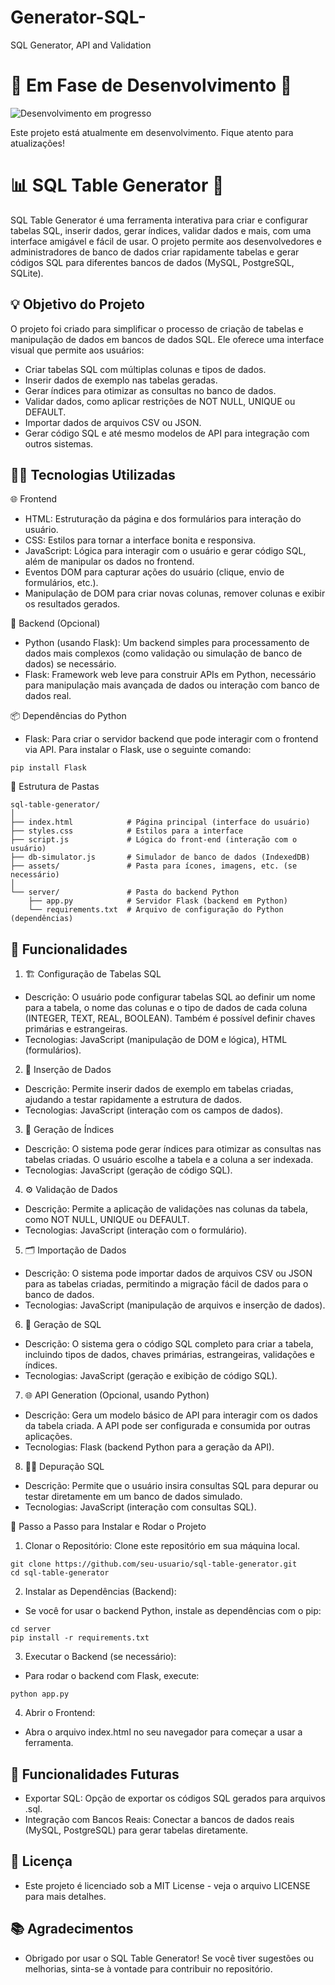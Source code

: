 # Generator-SQL-
SQL Generator, API and Validation

# 🚧 Em Fase de Desenvolvimento 🚧

![Desenvolvimento em progresso](assets/development-progress.gif)

Este projeto está atualmente em desenvolvimento. Fique atento para atualizações!



# 📊 SQL Table Generator 🚀

 SQL Table Generator é uma ferramenta interativa para criar e configurar tabelas SQL, inserir dados, gerar índices, validar dados e mais, com uma interface amigável e fácil de usar. O projeto permite aos desenvolvedores e administradores de banco de dados criar 
 rapidamente tabelas e gerar códigos SQL para diferentes bancos de dados (MySQL, PostgreSQL, SQLite).

## 💡 Objetivo do Projeto
   
   O projeto foi criado para simplificar o processo de criação de tabelas e manipulação de dados em bancos de dados SQL. Ele oferece uma interface visual que permite aos usuários:

 * Criar tabelas SQL com múltiplas colunas e tipos de dados.
 * Inserir dados de exemplo nas tabelas geradas.
 * Gerar índices para otimizar as consultas no banco de dados.
 * Validar dados, como aplicar restrições de NOT NULL, UNIQUE ou DEFAULT.
 * Importar dados de arquivos CSV ou JSON.
* Gerar código SQL e até mesmo modelos de API para integração com outros sistemas.

## 🧑‍💻 Tecnologias Utilizadas
 
 🌐 Frontend

 * HTML: Estruturação da página e dos formulários para interação do usuário.
 * CSS: Estilos para tornar a interface bonita e responsiva.
 * JavaScript: Lógica para interagir com o usuário e gerar código SQL, além de manipular os dados no frontend.
 * Eventos DOM para capturar ações do usuário (clique, envio de formulários, etc.).
 * Manipulação de DOM para criar novas colunas, remover colunas e exibir os resultados gerados.

🐍 Backend (Opcional)
 
 * Python (usando Flask): Um backend simples para processamento de dados mais complexos (como validação ou simulação de banco de dados) se necessário.
 * Flask: Framework web leve para construir APIs em Python, necessário para manipulação mais avançada de dados ou interação com banco de dados real.

📦 Dependências do Python

 * Flask: Para criar o servidor backend que pode interagir com o frontend via API.
   Para instalar o Flask, use o seguinte comando:

````
pip install Flask
````

📁 Estrutura de Pastas

````
sql-table-generator/
│
├── index.html            # Página principal (interface do usuário)
├── styles.css            # Estilos para a interface
├── script.js             # Lógica do front-end (interação com o usuário)
├── db-simulator.js       # Simulador de banco de dados (IndexedDB)
├── assets/               # Pasta para ícones, imagens, etc. (se necessário)
│
└── server/               # Pasta do backend Python
    ├── app.py            # Servidor Flask (backend em Python)
    └── requirements.txt  # Arquivo de configuração do Python (dependências)
````
## 📑 Funcionalidades

1. 🏗️ Configuração de Tabelas SQL
* Descrição: O usuário pode configurar tabelas SQL ao definir um nome para a tabela, o nome das colunas e o tipo de dados de cada coluna (INTEGER, TEXT, REAL, BOOLEAN). Também é possível definir chaves primárias e estrangeiras.
* Tecnologias: JavaScript (manipulação de DOM e lógica), HTML (formulários).

2. 💾 Inserção de Dados
* Descrição: Permite inserir dados de exemplo em tabelas criadas, ajudando a testar rapidamente a estrutura de dados.
* Tecnologias: JavaScript (interação com os campos de dados).

3. 🔎 Geração de Índices
* Descrição: O sistema pode gerar índices para otimizar as consultas nas tabelas criadas. O usuário escolhe a tabela e a coluna a ser indexada.
* Tecnologias: JavaScript (geração de código SQL).

4. ⚙️ Validação de Dados
* Descrição: Permite a aplicação de validações nas colunas da tabela, como NOT NULL, UNIQUE ou DEFAULT.
* Tecnologias: JavaScript (interação com o formulário).

5. 🗂️ Importação de Dados
* Descrição: O sistema pode importar dados de arquivos CSV ou JSON para as tabelas criadas, permitindo a migração fácil de dados para o banco de dados.
* Tecnologias: JavaScript (manipulação de arquivos e inserção de dados).

6. 📝 Geração de SQL
* Descrição: O sistema gera o código SQL completo para criar a tabela, incluindo tipos de dados, chaves primárias, estrangeiras, validações e índices.
* Tecnologias: JavaScript (geração e exibição de código SQL).

7. 🌐 API Generation (Opcional, usando Python)
* Descrição: Gera um modelo básico de API para interagir com os dados da tabela criada. A API pode ser configurada e consumida por outras aplicações.
* Tecnologias: Flask (backend Python para a geração da API).

8. 🧑‍💻 Depuração SQL
* Descrição: Permite que o usuário insira consultas SQL para depurar ou testar diretamente em um banco de dados simulado.
* Tecnologias: JavaScript (interação com consultas SQL).

📜 Passo a Passo para Instalar e Rodar o Projeto

 1. Clonar o Repositório: Clone este repositório em sua máquina local.

````
git clone https://github.com/seu-usuario/sql-table-generator.git
cd sql-table-generator
````

2. Instalar as Dependências (Backend):
 
 * Se você for usar o backend Python, instale as dependências com o pip:

````
cd server
pip install -r requirements.txt
````

3. Executar o Backend (se necessário):
 
 * Para rodar o backend com Flask, execute:

````
python app.py
````
 4. Abrir o Frontend:
  * Abra o arquivo index.html no seu navegador para começar a usar a ferramenta.

## 🔧 Funcionalidades Futuras

 * Exportar SQL: Opção de exportar os códigos SQL gerados para arquivos .sql.
 * Integração com Bancos Reais: Conectar a bancos de dados reais (MySQL, PostgreSQL) para gerar tabelas diretamente.

## 📄 Licença

 * Este projeto é licenciado sob a MIT License - veja o arquivo LICENSE para mais detalhes.

## 📚 Agradecimentos

 * Obrigado por usar o SQL Table Generator! Se você tiver sugestões ou melhorias, sinta-se à vontade para contribuir no repositório.
